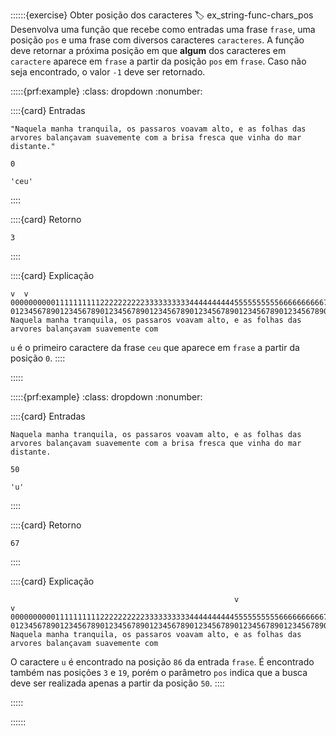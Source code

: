 ::::::{exercise} Obter posição dos caracteres
:label: ex_string-func-chars_pos
Desenvolva uma função que recebe como entradas uma frase `frase`, uma posição `pos` e uma frase com diversos caracteres `caracteres`. A função deve retornar a próxima posição em que **algum** dos caracteres em `caractere` aparece em `frase` a partir da posição `pos` em `frase`. Caso não seja encontrado, o valor `-1` deve ser retornado.


:::::{prf:example}
:class: dropdown
:nonumber:

::::{card} Entradas
```
"Naquela manha tranquila, os passaros voavam alto, e as folhas das arvores balançavam suavemente com a brisa fresca que vinha do mar distante."
```  

```
0
```  

```
'ceu'
```
::::

::::{card} Retorno
```
3
```
::::

::::{card} Explicação
```
v  v
0000000000111111111122222222223333333333444444444455555555556666666666777777777788888888889999999999
0123456789012345678901234567890123456789012345678901234567890123456789012345678901234567890123456789
Naquela manha tranquila, os passaros voavam alto, e as folhas das arvores balançavam suavemente com 
```

`u` é o primeiro caractere da frase `ceu` que aparece em `frase` a partir da posição `0`.
::::

:::::

:::::{prf:example}
:class: dropdown
:nonumber:


::::{card} Entradas
```
Naquela manha tranquila, os passaros voavam alto, e as folhas das arvores balançavam suavemente com a brisa fresca que vinha do mar distante.
```  

```
50
```  

```
'u'
```
::::

::::{card} Retorno
```
67
```
::::

::::{card} Explicação
```
                                                  v                                   v
0000000000111111111122222222223333333333444444444455555555556666666666777777777788888888889999999999
0123456789012345678901234567890123456789012345678901234567890123456789012345678901234567890123456789
Naquela manha tranquila, os passaros voavam alto, e as folhas das arvores balançavam suavemente com 
```

O caractere `u` é encontrado na posição `86` da entrada `frase`. É encontrado também nas posições `3` e `19`, porém o parâmetro `pos` indica que a busca deve ser realizada apenas a partir da posição `50`.
::::

:::::

::::::